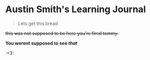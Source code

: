 # Austin Smith's Learning Journal

>Lets get this bread.

~~this was not supposed to be here you're fired tommy.~~

**You werent supposed to see _that_**

:=3:

